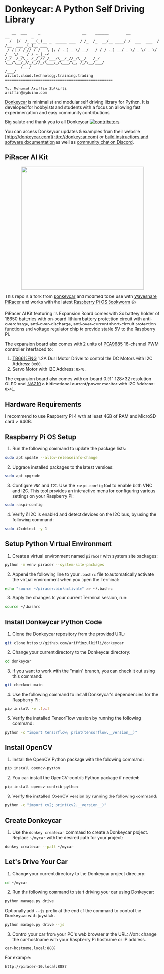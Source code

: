 # Donkeycar: A Python Self Driving Library
```
   __  ___     _                   __    ______        __             __          _       
  /  |/  /_ __(_)__ _  _____ ___  / /_  /_  __/__ ____/ /  ___  ___  / /__  ___ _(_)__ ___
 / /|_/ / // / / _ \ |/ / -_) _ \/ __/   / / / -_) __/ _ \/ _ \/ _ \/ / _ \/ _ `/ / -_|_-<
/_/  /_/\_, /_/_//_/___/\__/_//_/\__/   /_/  \__/\__/_//_/_//_/\___/_/\___/\_, /_/\__/___/
       /___/                                                              /___/           
ai.iot.cloud.technology.training.trading =================================================

Ts. Mohamad Ariffin Zulkifli
ariffin@myduino.com
```
[Donkeycar](https://github.com/autorope/donkeycar) is minimalist and modular self driving library for Python. It is developed for hobbyists and students with a focus on allowing fast experimentation and easy community contributions.

Big salute and thank you to all Donkeycar [![contributors](https://img.shields.io/github/contributors/autorope/donkeycar)](#contributors-)

You can access Donkeycar updates & examples from their website [http://donkeycar.com](http://donkeycar.com) or [build instructions and software documentation](http://docs.donkeycar.com) as well as [community chat on Discord](https://discord.gg/PN6kFeA).

## PiRacer AI Kit

<p align="center"><a href="https://www.waveshare.com/wiki/PiRacer_AI_Kit"><img src="https://www.waveshare.com/w/A6Y79bcq/Kdy80nYY.php?f=PiRacer-AI-Kit-1.jpg&width=800" width="400"></a></p>

This repo is a fork from [Donkeycar](https://github.com/autorope/donkeycar) and modified to be use with [Waveshare PiRacer](https://www.waveshare.com/piracer-ai-kit.htm) and works with the latest [Raspberry Pi OS Bookworm](https://www.raspberrypi.com/news/bookworm-the-new-version-of-raspberry-pi-os/) 👍

PiRacer AI Kit featuring its Expansion Board comes with 3x battery holder of 18650 batteries with on-board lithium battery protection circuit with anti-overcharge, anti-over-discharge, anti-over-current short-circuit protection functions and voltage regulator chip to provide stable 5V to the Raspberry Pi.

The expansion board also comes with 2 units of [PCA9685](https://www.nxp.com/products/power-management/lighting-driver-and-controller-ics/led-controllers/16-channel-12-bit-pwm-fm-plus-ic-bus-led-controller:PCA9685) 16-channel PWM controller interfaced to:
1. [TB6612FNG](https://www.digikey.com/en/products/detail/toshiba-semiconductor-and-storage/TB6612FNG-C-8-EL/1730070) 1.2A Dual Motor Driver to control the DC Motors with I2C Address: `0x60`.
2. Servo Motor with I2C Address: `0x40`.

The expansion board also comes with on-board 0.91" 128×32 resolution OLED and [INA219](https://www.ti.com/product/INA219) a bidirectional current/power monitor with I2C Address: `0x41`.

## Hardware Requirements

I recommend to use Raspberry Pi 4 with at least 4GB of RAM and MicroSD card > 64GB.

## Raspberry Pi OS Setup
1. Run the following command to update the package lists:
```bash
sudo apt update --allow-releaseinfo-change
```

2. Upgrade installed packages to the latest versions:
```bash
sudo apt upgrade
```

3. Configure `VNC` and `I2C`. Use the `raspi-config` tool to enable both VNC and I2C. This tool provides an interactive menu for configuring various settings on your Raspberry Pi:
```bash
sudo raspi-config
```

4. Verify if I2C is enabled and detect devices on the I2C bus, by using the following command:
```bash
sudo i2cdetect -y 1
```

## Setup Python Virtual Environment
1. Create a virtual environment named `piracer` with system site packages:
```bash
python -m venv piracer --system-site-packages
```

2. Append the following line to your `.bashrc` file to automatically activate the virtual environment when you open the Terminal:
```bash
echo "source ~/piracer/bin/activate" >> ~/.bashrc
```

3. Apply the changes to your current Terminal session, run:
```bash
source ~/.bashrc
```

## Install Donkeycar Python Code
1. Clone the Donkeycar repository from the provided URL:
```bash
git clone https://github.com/ariffinzulkifli/donkeycar
```

2. Change your current directory to the Donkeycar directory:
```bash
cd donkeycar
```

3. If you want to work with the "main" branch, you can check it out using this command:
```bash
git checkout main
```

4. Use the following command to install Donkeycar's dependencies for the Raspberry Pi:
```bash
pip install -e .[pi]
```

5. Verify the installed TensorFlow version by running the following command:
```bash
python -c "import tensorflow; print(tensorflow.__version__)"
```

## Install OpenCV

1. Install the OpenCV Python package with the following command:
```bash
pip install opencv-python
```

2. You can install the OpenCV-contrib Python package if needed:
```bash
pip install opencv-contrib-python
```

3. Verify the installed OpenCV version by running the following command:
```bash
python -c "import cv2; print(cv2.__version__)"
```

## Create Donkeycar

1. Use the `donkey createcar` command to create a Donkeycar project. Replace `~/mycar` with the desired path for your project:
```bash
donkey createcar --path ~/mycar
```

## Let's Drive Your Car

1. Change your current directory to the Donkeycar project directory:
```bash
cd ~/mycar
```

2. Run the following command to start driving your car using Donkeycar:
```bash
python manage.py drive
```
Optionally add `--js` prefix at the end of the command to control the Donkeycar with joystick.
```bash
python manage.py drive --js
```

3. Control your car from your PC's web browser at the URL:
*Note*: change the car-hostname with your Raspberry Pi hostname or IP address.
```
car-hostname.local:8887
```

For example:
```
http://piracer-10.local:8887
```
